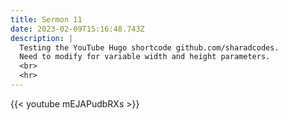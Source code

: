 ```yaml
---
title: Sermon 11
date: 2023-02-09T15:16:48.743Z
description: |
  Testing the YouTube Hugo shortcode github.com/sharadcodes.
  Need to modify for variable width and height parameters.
  <br>
  <hr>
---
```



{{< youtube mEJAPudbRXs >}}